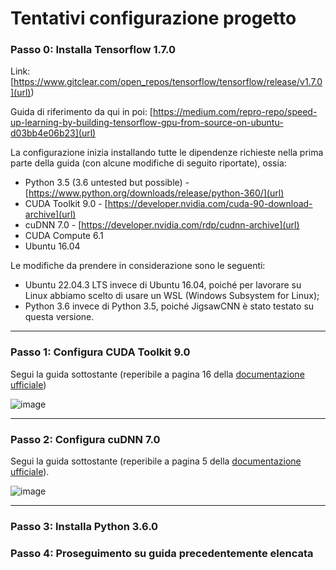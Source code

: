 # Tentativi configurazione progetto

### Passo 0: Installa Tensorflow 1.7.0 
Link: [https://www.gitclear.com/open_repos/tensorflow/tensorflow/release/v1.7.0](url))

Guida di riferimento da qui in poi: [https://medium.com/repro-repo/speed-up-learning-by-building-tensorflow-gpu-from-source-on-ubuntu-d03bb4e06b23](url)

La configurazione inizia installando tutte le dipendenze richieste nella prima parte della guida (con alcune modifiche di seguito riportate), ossia:
- Python 3.5 (3.6 untested but possible) - [https://www.python.org/downloads/release/python-360/](url)
- CUDA Toolkit 9.0 - [https://developer.nvidia.com/cuda-90-download-archive](url)
- cuDNN 7.0 - [https://developer.nvidia.com/rdp/cudnn-archive](url)
- CUDA Compute 6.1
- Ubuntu 16.04

Le modifiche da prendere in considerazione sono le seguenti:
- Ubuntu 22.04.3 LTS invece di Ubuntu 16.04, poiché per lavorare su Linux abbiamo scelto di usare un WSL (Windows Subsystem for Linux);
- Python 3.6 invece di Python 3.5, poiché JigsawCNN è stato testato su questa versione.

---
### Passo 1: Configura CUDA Toolkit 9.0
Segui la guida sottostante (reperibile a pagina 16 della [documentazione ufficiale](https://developer.download.nvidia.com/compute/cuda/9.0/Prod/docs/sidebar/CUDA_Quick_Start_Guide.pdf))

![image](https://github.com/wisetreeam/AutoErcole/assets/74073441/3192367b-f61a-4eac-8ef6-3c6a8823a9b5)

---
### Passo 2: Configura cuDNN 7.0
Segui la guida sottostante (reperibile a pagina 5 della [documentazione ufficiale](https://developer.download.nvidia.com/compute/machine-learning/cudnn/secure/v7.0.5/prod/Doc/cuDNN-Installation-Guide.pdf?wGjDYCK3g-itSJ2NbcHoD4J1_81wKT9ow0jOy7LXaMJR2THIKQ_82uM2Dq-lyPNcWX9jCBGJVbgZKrypdk8qxZKPDb3uZddAiWtXw1GW4K38wFsZfLfCvQCr4Z7hlo8Rpjkxlo8LZgx0H6FwQH84wqk4dj3R86B0aT3VVwooY3VTKMNuXDqGYxQXU2Qk2ZIjjA==&t=eyJscyI6ImdzZW8iLCJsc2QiOiJodHRwczovL3d3dy5nb29nbGUuY29tLyJ9)).

![image](https://github.com/wisetreeam/AutoErcole/assets/74073441/8d3bb1aa-2fe0-4057-a96a-d97327787b59)

---
### Passo 3: Installa Python 3.6.0

### Passo 4: Proseguimento su guida precedentemente elencata
